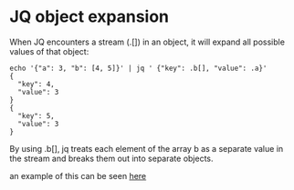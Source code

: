 # JQ object expansion 


When JQ encounters a stream (.[]) in an object, it will expand all possible
values of that object:

```
echo '{"a": 3, "b": [4, 5]}' | jq ' {"key": .b[], "value": .a}'
{
  "key": 4,
  "value": 3
}
{
  "key": 5,
  "value": 3
}
```

By using .b[], jq treats each element of the array b as a separate value in the stream and
breaks them out into separate objects.


an example of this can be seen [here](https://exercism.org/tracks/jq/exercises/etl/solutions/IsaacG)
